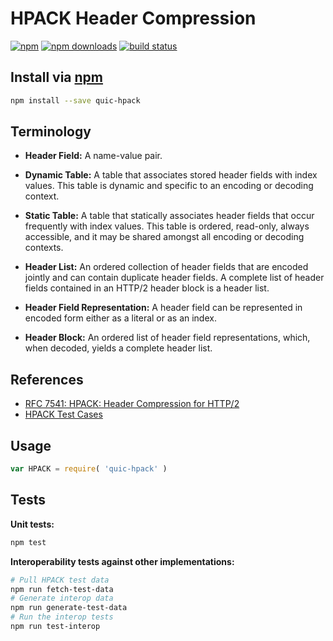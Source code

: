 # HPACK Header Compression
[![npm](https://img.shields.io/npm/v/quic-hpack.svg?style=flat-square)](https://npmjs.com/package/quic-hpack)
[![npm downloads](https://img.shields.io/npm/dm/quic-hpack.svg?style=flat-square)](https://npmjs.com/package/quic-hpack)
[![build status](https://img.shields.io/travis/jhermsmeier/node-quic-hpack.svg?style=flat-square)](https://travis-ci.org/jhermsmeier/node-quic-hpack)

## Install via [npm](https://npmjs.com)

```sh
npm install --save quic-hpack
```

## Terminology

- **Header Field:**
A name-value pair.

- **Dynamic Table:**
A table that associates stored header fields with index values.
This table is dynamic and specific to an encoding or decoding context.

- **Static Table:**
A table that statically associates header fields that occur frequently with index values.
This table is ordered, read-only, always accessible,
and it may be shared amongst all encoding or decoding contexts.

- **Header List:**
An ordered collection of header fields that are encoded jointly and can contain duplicate header fields.
A complete list of header fields contained in an HTTP/2 header block is a header list.

- **Header Field Representation:**
A header field can be represented in encoded form either as a literal or as an index.

- **Header Block:**
An ordered list of header field representations, which,
when decoded, yields a complete header list.

## References

- [RFC 7541: HPACK: Header Compression for HTTP/2](https://tools.ietf.org/html/rfc7541)
- [HPACK Test Cases](https://github.com/http2jp/hpack-test-case/)

## Usage

```js
var HPACK = require( 'quic-hpack' )
```

## Tests

**Unit tests:**
```sh
npm test
```

**Interoperability tests against other implementations:**
```sh
# Pull HPACK test data
npm run fetch-test-data
# Generate interop data
npm run generate-test-data
# Run the interop tests
npm run test-interop
```
